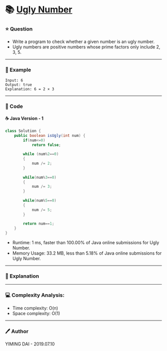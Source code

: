 # :books: [Ugly Number](https://leetcode.com/problems/ugly-number/)

### :star: Question

- Write a program to check whether a given number is an ugly number.
- Ugly numbers are positive numbers whose prime factors only include 2, 3, 5.

--- 

### :car: Example
```
Input: 6
Output: true
Explanation: 6 = 2 × 3
```
---

### :hammer: Code

#### :coffee: Java Version - 1

```java
class Solution {
    public boolean isUgly(int num) {
        if(num<=0)
            return false;
        
        while (num%2==0)
        {
            num /= 2;
        }
        
        while(num%3==0)
        {
            num /= 3;
        }
        
        while(num%5==0)
        {
            num /= 5;
        }
        
        return num==1;
    }
}
```

- Runtime: 1 ms, faster than 100.00% of Java online submissions for Ugly Number.
- Memory Usage: 33.2 MB, less than 5.18% of Java online submissions for Ugly Number.

---

### :pencil: Explanation



---

### :computer: Complexity Analysis:

- Time complexity: O(n)
- Space complexity: O(1)

---

### :pen: Author

YIMING DAI - 2019.07.10

